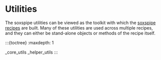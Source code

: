 # Utilities

The soxspipe utilities can be viewed as the toolkit with which the [soxspipe recipes](../recipes/index.md) are built. Many of these utilities are used across multiple recipes, and they can either be stand-alone objects or methods of the recipe itself.


:::{toctree}
:maxdepth: 1
    
_core_utils
_helper_utils
:::

